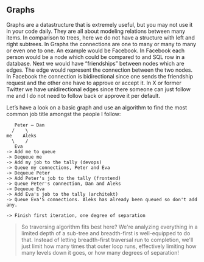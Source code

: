 ## Graphs

Graphs are a datastructure that is extremely useful, but you may not use it in your code daily. They are all about modeling relations between many items. In comparison to trees, here we do not have a structure with left and right subtrees. In Graphs the connections are one to many or many to many or even one to one. An example would be Facebook. In Facebook each person would be a node which could be compared to and SQL row in a database. Next we would have “friendships” between nodes which are edges. The edge would represent the connection between the two nodes. In Facebook the connection is bidirectional since one sends the friendship request and the other one have to approve or accept it. In X or former Twitter we have unidirectional edges since there someone can just follow me and I do not need to follow back or approve it per default.

Let’s have a look on a basic graph and use an algorithm to find the most common job title amongst the people I follow:

```plaintext
   Peter — Dan
  /    \
me    Aleks
  \    /
   Eva
-> Add me to queue
-> Dequeue me
-> Add my job to the tally (devops)
-> Queue my connections, Peter and Eva
-> Dequeue Peter
-> Add Peter's job to the tally (frontend)
-> Queue Peter's connection, Dan and Aleks
-> Dequeue Eva
-> Add Eva's job to the tally (architekt)
-> Queue Eva'S connections. Aleks has already been queued so don't add any.

-> Finish first iteration, one degree of separation
```

> So traversing algorithm fits best here? We're analyzing everything in a limited depth of a sub-tree and breadth-first is well-equipped to do that. Instead of letting breadth-first traversal run to completion, we'll just limit how many times that outer loop runs, effectively limiting how many levels down it goes, or how many degrees of separation!
